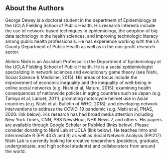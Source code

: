 ## About the Authors

George Dewey is a doctoral student in the department of Epidemiology at the UCLA Fielding School of Public Health. His research interests include the use of network-based techniques in epidemiology, the adoption of big data technology in the health sciences, and improving technologic literacy among public health professionals. He has experience working with the LA County Department of Public Health as well as in the non-profit research sector.

Akihiro Nishi is an Assistant Professor in the Department of Epidemiology at the UCLA Fielding School of Public Health. He is a social epidemiologist specializing in network sciences and evolutionary game theory (see Nishi, Social Science & Medicine, 2015). His areas of focus include the improvement of economic inequality and the inequality of well-being in online social networks (e.g. Nishi et al, Nature, 2015); examining health consequences of nationwide policies in aging countries such as Japan (e.g. Tamiya et al, Lancet, 2011); promoting motorcycle helmet use in Asian countries (e.g. Nishi et al, Bulletin of WHO, 2018); and developing network interventions to address the COVID-19 pandemic (e.g. Nishi et al, PNAS, 2020: link below). His research has had broad media attention including New York Times, CNN, PBS NewsHour, NHK News 7, and others. His papers are available through Google Scholar or PubMed (links below). Please consider donating to Nishi Lab at UCLA (link below). He teaches Intro and Intermediate R (EPI 407A and B) as well as Social Network Analysis (EPI217). Nishi Lab is currently looking for creative researchers (postdocs, graduate, undergraduate, and high school students) and collaborators from around the world.


